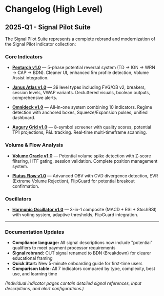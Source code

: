 # Changelog (High Level)

## 2025‑Q1 - <span class="signal-pilot-brand">Signal Pilot</span> Suite

The <span class="signal-pilot-brand">Signal Pilot</span> Suite represents a complete rebrand and modernization of the <span class="signal-pilot-brand">Signal Pilot</span> indicator collection:

### Core Indicators

- **[Pentarch v1.0](pentarch-v10.md)** — 5-phase potential reversal system (TD → IGN → WRN → CAP → BDN). Cleaner UI, enhanced 5m profile detection, Volume Assist integration.

- **[Janus Atlas v1.0](janus-atlas-v10.md)** — 39 level types including FVG/OB v2, breakers, session levels, VWAP variants. Decluttered visuals, boolean outputs, comprehensive alerts.

- **[Omnideck v1.0](omnideck-v10.md)** — All-in-one system combining 10 indicators. Regime detection with anchored boxes, Squeeze/Expansion pulses, unified dashboard.

- **[Augury Grid v1.0](augury-grid-v10.md)** — 8-symbol screener with quality scores, potential TP1 projections, P&L tracking. Real-time multi-timeframe scanning.

### Volume & Flow Analysis

- **[Volume Oracle v1.0](minimal-flow-v10.md)** — Potential volume spike detection with Z-score filtering, HTF gating, session validation. Complete position management system.

- **[Plutus Flow v1.0](plutus-flow-v10.md)** — Advanced OBV with CVD divergence detection, EVR (Extreme Volume Rejection), FlipGuard for potential breakout confirmation.

### Oscillators

- **[Harmonic Oscillator v1.0](harmonic-oscillator-v10.md)** — 3-in-1 composite (MACD + RSI + StochRSI) with voting system, adaptive thresholds, FlipGuard integration.

---

### Documentation Updates
- **Compliance language:** All signal descriptions now include "potential" qualifiers to meet payment processor requirements
- **Signal rebrand:** OUT signal renamed to BDN (Breakdown) for clearer educational framing
- **Quick Start:** New 5-minute onboarding guide for first-time users
- **Comparison table:** All 7 indicators compared by type, complexity, best use, and learning time

*(Individual indicator pages contain detailed signal references, input descriptions, and alert configurations.)*
